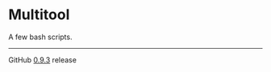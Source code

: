 # Multitool
A few bash scripts.

---

GitHub [0.9.3](https://github.com/StanleyProjects/Multitool/releases/tag/0.9.3) release
